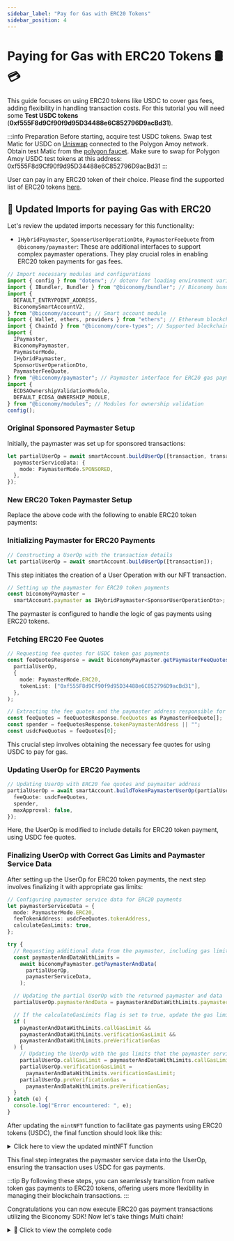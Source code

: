 ```yaml
---
sidebar_label: "Pay for Gas with ERC20 Tokens"
sidebar_position: 4
---
```


# Paying for Gas with ERC20 Tokens 🛢️💳

This guide focuses on using ERC20 tokens like USDC to cover gas fees, adding flexibility in handling transaction costs.
For this tutorial you will need some **Test USDC tokens** (**0xf555F8d9Cf90f9d95D34488e6C852796D9acBd31**).

:::info Preparation
Before starting, acquire test USDC tokens. Swap test Matic for USDC on [Uniswap](https://app.uniswap.org/#/swap) connected to the Polygon Amoy network. Obtain test Matic from the [polygon faucet](https://faucet.polygon.technology/). Make sure to swap for Polygon Amoy USDC test tokens at this address:
0xf555F8d9Cf90f9d95D34488e6C852796D9acBd31
:::

User can pay in any ERC20 token of their choice. Please find the supported list of ERC20 tokens [here](https://legacy-docs.biconomy.io/3.0/paymaster/supportedNetworks#erc20-gas-payments).

## 🔄 Updated Imports for paying Gas with ERC20

Let's review the updated imports necessary for this functionality:

- `IHybridPaymaster`, `SponsorUserOperationDto`, `PaymasterFeeQuote` from` @biconomy/paymaster`: These are additional interfaces to support complex paymaster operations. They play crucial roles in enabling ERC20 token payments for gas fees.

```typescript
// Import necessary modules and configurations
import { config } from "dotenv"; // dotenv for loading environment variables
import { IBundler, Bundler } from "@biconomy/bundler"; // Biconomy bundler for gasless transactions
import {
  DEFAULT_ENTRYPOINT_ADDRESS,
  BiconomySmartAccountV2,
} from "@biconomy/account"; // Smart account module
import { Wallet, ethers, providers } from "ethers"; // Ethereum blockchain interactions
import { ChainId } from "@biconomy/core-types"; // Supported blockchain chain IDs
import {
  IPaymaster,
  BiconomyPaymaster,
  PaymasterMode,
  IHybridPaymaster,
  SponsorUserOperationDto,
  PaymasterFeeQuote,
} from "@biconomy/paymaster"; // Paymaster interface for ERC20 gas payments
import {
  ECDSAOwnershipValidationModule,
  DEFAULT_ECDSA_OWNERSHIP_MODULE,
} from "@biconomy/modules"; // Modules for ownership validation
config();
```

### Original Sponsored Paymaster Setup

Initially, the paymaster was set up for sponsored transactions:

```typescript
let partialUserOp = await smartAccount.buildUserOp([transaction, transaction], {
  paymasterServiceData: {
    mode: PaymasterMode.SPONSORED,
  },
});
```

### New ERC20 Token Paymaster Setup

Replace the above code with the following to enable ERC20 token payments:

### Initializing Paymaster for ERC20 Payments

```typescript
// Constructing a UserOp with the transaction details
let partialUserOp = await smartAccount.buildUserOp([transaction]);
```

This step initiates the creation of a User Operation with our NFT transaction.

```typescript
// Setting up the paymaster for ERC20 token payments
const biconomyPaymaster =
  smartAccount.paymaster as IHybridPaymaster<SponsorUserOperationDto>;
```

The paymaster is configured to handle the logic of gas payments using ERC20 tokens.

### Fetching ERC20 Fee Quotes

```typescript
// Requesting fee quotes for USDC token gas payments
const feeQuotesResponse = await biconomyPaymaster.getPaymasterFeeQuotesOrData(
  partialUserOp,
  {
    mode: PaymasterMode.ERC20,
    tokenList: ["0xf555F8d9Cf90f9d95D34488e6C852796D9acBd31"],
  },
);

// Extracting the fee quotes and the paymaster address responsible for processing ERC20 token payments
const feeQuotes = feeQuotesResponse.feeQuotes as PaymasterFeeQuote[];
const spender = feeQuotesResponse.tokenPaymasterAddress || "";
const usdcFeeQuotes = feeQuotes[0];
```

This crucial step involves obtaining the necessary fee quotes for using USDC to pay for gas.

### Updating UserOp for ERC20 Payments

```typescript
// Updating UserOp with ERC20 fee quotes and paymaster address
partialUserOp = await smartAccount.buildTokenPaymasterUserOp(partialUserOp, {
  feeQuote: usdcFeeQuotes,
  spender,
  maxApproval: false,
});
```

Here, the UserOp is modified to include details for ERC20 token payment, using USDC fee quotes.

### Finalizing UserOp with Correct Gas Limits and Paymaster Service Data

After setting up the UserOp for ERC20 token payments, the next step involves finalizing it with appropriate gas limits:

```typescript
// Configuring paymaster service data for ERC20 payments
let paymasterServiceData = {
  mode: PaymasterMode.ERC20,
  feeTokenAddress: usdcFeeQuotes.tokenAddress,
  calculateGasLimits: true,
};

try {
  // Requesting additional data from the paymaster, including gas limits
  const paymasterAndDataWithLimits =
    await biconomyPaymaster.getPaymasterAndData(
      partialUserOp,
      paymasterServiceData,
    );

  // Updating the partial UserOp with the returned paymaster and data
  partialUserOp.paymasterAndData = paymasterAndDataWithLimits.paymasterAndData;

  // If the calculateGasLimits flag is set to true, update the gas limits in the UserOp
  if (
    paymasterAndDataWithLimits.callGasLimit &&
    paymasterAndDataWithLimits.verificationGasLimit &&
    paymasterAndDataWithLimits.preVerificationGas
  ) {
    // Updating the UserOp with the gas limits that the paymaster service has agreed to
    partialUserOp.callGasLimit = paymasterAndDataWithLimits.callGasLimit;
    partialUserOp.verificationGasLimit =
      paymasterAndDataWithLimits.verificationGasLimit;
    partialUserOp.preVerificationGas =
      paymasterAndDataWithLimits.preVerificationGas;
  }
} catch (e) {
  console.log("Error encountered: ", e);
}
```

After updating the `mintNFT` function to facilitate gas payments using ERC20 tokens (USDC), the final function should look like this:

<details>
  <summary>Click here to view the updated mintNFT function</summary>

```typescript
// Function to mint an NFT gaslessly
async function mintNFT() {
  // Create and initialize the smart account
  const smartAccount = await createSmartAccount();

  // Retrieve the address of the initialized smart account
  const address = await smartAccount.getAccountAddress();

  // Define the interface for interacting with the NFT contract
  const nftInterface = new ethers.utils.Interface([
    "function safeMint(address _to)",
  ]);

  // Encode the data for the 'safeMint' function call with the smart account address
  const data = nftInterface.encodeFunctionData("safeMint", [address]);

  // Specify the address of the NFT contract
  const nftAddress = "0x1758f42Af7026fBbB559Dc60EcE0De3ef81f665e";

  // Define the transaction to be sent to the NFT contract
  const transaction = {
    to: nftAddress,
    data: data,
  };

  // Constructing a UserOp with the transaction details
  let partialUserOp = await smartAccount.buildUserOp([transaction]);

  // Setting up the paymaster for ERC20 token payments
  const biconomyPaymaster =
    smartAccount.paymaster as IHybridPaymaster<SponsorUserOperationDto>;

  // Requesting fee quotes for USDC token gas payments
  const feeQuotesResponse = await biconomyPaymaster.getPaymasterFeeQuotesOrData(
    partialUserOp,
    {
      mode: PaymasterMode.ERC20,
      tokenList: ["0xf555F8d9Cf90f9d95D34488e6C852796D9acBd31"],
    },
  );

  // Extracting the fee quotes and the paymaster address responsible for processing ERC20 token payments
  const feeQuotes = feeQuotesResponse.feeQuotes as PaymasterFeeQuote[];
  const spender = feeQuotesResponse.tokenPaymasterAddress || "";
  const usdcFeeQuotes = feeQuotes[0];

  // Updating UserOp with ERC20 fee quotes and paymaster address
  partialUserOp = await smartAccount.buildTokenPaymasterUserOp(partialUserOp, {
    feeQuote: usdcFeeQuotes,
    spender,
    maxApproval: false,
  });

  // Configuring paymaster service data for ERC20 payments
  let paymasterServiceData = {
    mode: PaymasterMode.ERC20,
    feeTokenAddress: usdcFeeQuotes.tokenAddress,
    calculateGasLimits: true,
  };

  try {
    // Requesting additional data from the paymaster, including gas limits
    const paymasterAndDataWithLimits =
      await biconomyPaymaster.getPaymasterAndData(
        partialUserOp,
        paymasterServiceData,
      );

    // Updating the partial UserOp with the returned paymaster and data
    partialUserOp.paymasterAndData =
      paymasterAndDataWithLimits.paymasterAndData;

    // If the calculateGasLimits flag is set to true, update the gas limits in the UserOp
    if (
      paymasterAndDataWithLimits.callGasLimit &&
      paymasterAndDataWithLimits.verificationGasLimit &&
      paymasterAndDataWithLimits.preVerificationGas
    ) {
      // Updating the UserOp with the gas limits that the paymaster service has agreed to
      partialUserOp.callGasLimit = paymasterAndDataWithLimits.callGasLimit;
      partialUserOp.verificationGasLimit =
        paymasterAndDataWithLimits.verificationGasLimit;
      partialUserOp.preVerificationGas =
        paymasterAndDataWithLimits.preVerificationGas;
    }
  } catch (e) {
    console.log("Error encountered: ", e);
  }

  // Try to execute the UserOp and handle any errors
  try {
    // Send the UserOp through the smart account
    const userOpResponse = await smartAccount.sendUserOp(partialUserOp);

    // Wait for the transaction to complete and retrieve details
    const transactionDetails = await userOpResponse.wait();

    // Log the transaction details URL and the URL to view minted NFTs
    console.log(
      `Transaction Details: https://www.oklink.com/amoy/tx/${transactionDetails.receipt.transactionHash}`,
    );

    console.log(`View Minted NFTs: https://testnets.opensea.io/${address}`);
  } catch (e) {
    // Log any errors encountered during the transaction
    console.log("Error encountered: ", e);
  }
}
```

</details>

This final step integrates the paymaster service data into the UserOp, ensuring the transaction uses USDC for gas payments.

:::tip
By following these steps, you can seamlessly transition from native token gas payments to ERC20 tokens, offering users more flexibility in managing their blockchain transactions.
:::

Congratulations you can now execute ERC20 gas payment transactions utilizing the Biconomy SDK! Now let's take things Multi chain!

<details>
  <summary>📝 Click to view the complete code</summary>

```typescript
// Import necessary modules and configurations
import { config } from "dotenv"; // dotenv for loading environment variables from a .env file
import { IBundler, Bundler } from "@biconomy/bundler"; // Biconomy bundler for managing gasless transactions
import {
  DEFAULT_ENTRYPOINT_ADDRESS,
  BiconomySmartAccountV2,
} from "@biconomy/account"; // Default entry point and smart account module from Biconomy
import { Wallet, ethers, providers } from "ethers"; // ethers for interacting with the Ethereum blockchain
import { ChainId } from "@biconomy/core-types"; // Chain IDs for different blockchains supported by Biconomy
import {
  IPaymaster,
  BiconomyPaymaster,
  PaymasterMode,
  IHybridPaymaster,
  SponsorUserOperationDto,
  PaymasterFeeQuote,
} from "@biconomy/paymaster"; // Paymaster interface and Biconomy implementation
import {
  ECDSAOwnershipValidationModule,
  DEFAULT_ECDSA_OWNERSHIP_MODULE,
} from "@biconomy/modules"; // Modules for ownership validation

config(); // Load environment variables from .env file
// Set up the Ethereum provider and wallet
const provider = new providers.JsonRpcProvider(
  "https://rpc-amoy.polygon.technology/", // JSON-RPC provider URL for the Polygon Amoy test network
);
const wallet = new Wallet(process.env.PRIVATE_KEY || "", provider); // Creating a wallet instance with a private key from environment variables

// Configure the Biconomy Bundler
const bundler: IBundler = new Bundler({
  bundlerUrl:
    "https://bundler.biconomy.io/api/v2/80002/nJPK7B3ru.dd7f7861-190d-41bd-af80-6877f74b8f44", // URL to the Biconomy bundler service
  chainId: 80002, // Chain ID for Polygon Amoy test network
  entryPointAddress: DEFAULT_ENTRYPOINT_ADDRESS, // Default entry point address for the bundler
});

// Configure the Paymaster
const paymaster: IPaymaster = new BiconomyPaymaster({
  paymasterUrl:
    "https://paymaster.biconomy.io/api/v1/80002/Tpk8nuCUd.70bd3a7f-a368-4e5a-af14-80c7f1fcda1a", // URL to the Biconomy paymaster service
});

// Function to create a module for ownership validation
async function createModule() {
  return await ECDSAOwnershipValidationModule.create({
    signer: wallet, // The wallet acting as the signer
    moduleAddress: DEFAULT_ECDSA_OWNERSHIP_MODULE, // Address of the default ECDSA ownership validation module
  });
}

// Function to create a Biconomy Smart Account
async function createSmartAccount() {
  const module = await createModule(); // Create the validation module

  let smartAccount = await BiconomySmartAccountV2.create({
    chainId: 80002, // Chain ID for the Polygon Amoy network
    bundler: bundler, // The configured bundler instance
    paymaster: paymaster, // The configured paymaster instance
    entryPointAddress: DEFAULT_ENTRYPOINT_ADDRESS, // Default entry point address
    defaultValidationModule: module, // The default validation module
    activeValidationModule: module, // The active validation module
  });
  console.log(
    "Smart Account Address: ",
    await smartAccount.getAccountAddress(), // Logging the address of the created smart account
  );
  return smartAccount;
}

// Function to mint an NFT gaslessly
async function mintNFT() {
  const smartAccount = await createSmartAccount();
  const address = await smartAccount.getAccountAddress();
  const nftInterface = new ethers.utils.Interface([
    "function safeMint(address _to)",
  ]);

  const data = nftInterface.encodeFunctionData("safeMint", [address]);
  const nftAddress = "0x1758f42Af7026fBbB559Dc60EcE0De3ef81f665e";

  const transaction = {
    to: nftAddress,
    data: data,
  };

  // Building a UserOp with the transaction details
  let partialUserOp = await smartAccount.buildUserOp([transaction]);

  // Initializing the paymaster for ERC20 token payments
  const biconomyPaymaster =
    smartAccount.paymaster as IHybridPaymaster<SponsorUserOperationDto>;

  // Requesting fee quotes for paying gas fees in ERC20 tokens (USDC)
  const feeQuotesResponse = await biconomyPaymaster.getPaymasterFeeQuotesOrData(
    partialUserOp,
    {
      mode: PaymasterMode.ERC20,
      tokenList: ["0xf555F8d9Cf90f9d95D34488e6C852796D9acBd31"],
    },
  );

  // Extracting the fee quotes and the paymaster address for ERC20 token payments
  const feeQuotes = feeQuotesResponse.feeQuotes as PaymasterFeeQuote[];
  const spender = feeQuotesResponse.tokenPaymasterAddress || "";
  const usdcFeeQuotes = feeQuotes[0];

  // Rebuilding the UserOp for ERC20 token payment
  partialUserOp = await smartAccount.buildTokenPaymasterUserOp(partialUserOp, {
    feeQuote: usdcFeeQuotes,
    spender,
    maxApproval: false,
  });

  // Setting up paymaster service data for ERC20 payments
  let paymasterServiceData = {
    mode: PaymasterMode.ERC20,
    feeTokenAddress: usdcFeeQuotes.tokenAddress,
    calculateGasLimits: true,
  };

  try {
    // Requesting additional data from the paymaster, including gas limits
    const paymasterAndDataWithLimits =
      await biconomyPaymaster.getPaymasterAndData(
        partialUserOp,
        paymasterServiceData,
      );

    // Updating the partial UserOp with the returned paymaster and data
    partialUserOp.paymasterAndData =
      paymasterAndDataWithLimits.paymasterAndData;

    // If the calculateGasLimits flag is set to true, update the gas limits in the UserOp
    if (
      paymasterAndDataWithLimits.callGasLimit &&
      paymasterAndDataWithLimits.verificationGasLimit &&
      paymasterAndDataWithLimits.preVerificationGas
    ) {
      // Updating the UserOp with the gas limits that the paymaster service has agreed to
      partialUserOp.callGasLimit = paymasterAndDataWithLimits.callGasLimit;
      partialUserOp.verificationGasLimit =
        paymasterAndDataWithLimits.verificationGasLimit;
      partialUserOp.preVerificationGas =
        paymasterAndDataWithLimits.preVerificationGas;
    }
  } catch (e) {
    console.log("Error encountered: ", e);
  }

  // Execute the UserOp
  try {
    const userOpResponse = await smartAccount.sendUserOp(partialUserOp);
    const transactionDetails = await userOpResponse.wait();
    console.log(
      `Transaction details: https://www.oklink.com/amoy/tx/${transactionDetails.receipt.transactionHash}`,
    );
    console.log(`View minted NFTs: https://testnets.opensea.io/${address}`);
  } catch (e) {
    console.log("Error encountered: ", e);
  }
}

mintNFT();
```

</details>
